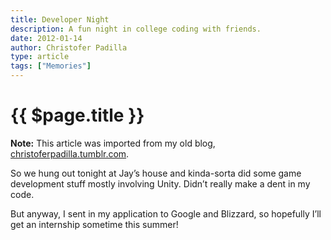 ```yaml
---
title: Developer Night
description: A fun night in college coding with friends.
date: 2012-01-14
author: Christofer Padilla
type: article
tags: ["Memories"]
---
```


# {{ $page.title }}

<div class="info"><b>Note:</b> This article was imported from my old blog, <a href="https://christoferpadilla.tumblr.com/post/15817075366/developer-night">christoferpadilla.tumblr.com</a>.</div>

So we hung out tonight at Jay’s house and kinda-sorta did some game development stuff mostly involving Unity. Didn’t really make a dent in my code.

But anyway, I sent in my application to Google and Blizzard, so hopefully I’ll get an internship sometime this summer! 

<TagLinks />

<Comments />
